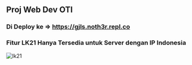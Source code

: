 ## Proj Web Dev OTI
### Di Deploy ke => https://gjls.noth3r.repl.co
###
### Fitur LK21 Hanya Tersedia untuk Server dengan IP Indonesia
![lk21](https://user-images.githubusercontent.com/77542170/131942275-ea18e95d-99c7-4904-b55c-64483dde5aa0.png)

